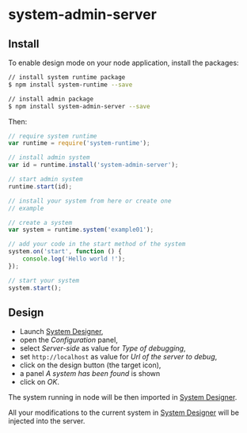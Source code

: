# system-admin-server

## Install

To enable design mode on your node application, install the packages:

```sh
// install system runtime package
$ npm install system-runtime --save

// install admin package
$ npm install system-admin-server --save
```

Then:

```js
// require system runtime
var runtime = require('system-runtime');

// install admin system
var id = runtime.install('system-admin-server');

// start admin system
runtime.start(id);

// install your system from here or create one
// example

// create a system
var system = runtime.system('example01');

// add your code in the start method of the system
system.on('start', function () {
    console.log('Hello world !');
});

// start your system
system.start();
```

## Design

* Launch [System Designer](https://system-designer.github.io),
* open the *Configuration* panel,
* select *Server-side* as value for *Type of debugging*,
* set `http://localhost` as value for *Url of the server to debug*,
* click on the design button (the target icon),
* a panel *A system has been found* is shown
* click on *OK*.

The system running in node will be then imported in [System Designer](https://system-designer.github.io).

All your modifications to the current system in [System Designer](https://system-designer.github.io) will be injected into the server. 
